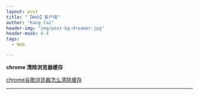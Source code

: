 ```yaml
---
layout: post
title: "【Web】客户端"
author: "Kang Cai"
header-img: "img/post-bg-dreamer.jpg"
header-mask: 0.4
tags:
  - Web

---
```


**chrome 清除浏览器缓存**

[chrome谷歌浏览器怎么清除缓存](https://jingyan.baidu.com/article/fb48e8bedbee9d6e622e1404.html)

---